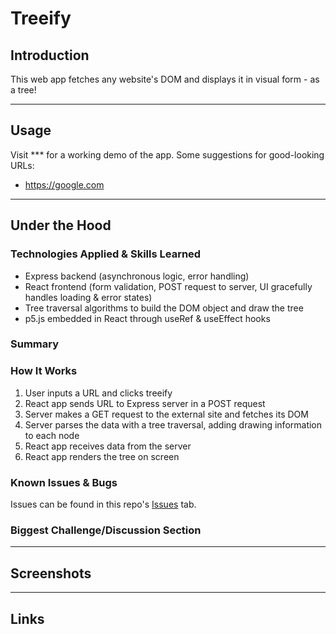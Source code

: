 # Treeify

## Introduction
This web app fetches any website's DOM and displays it in visual form - as a tree!

---

## Usage
Visit *** for a working demo of the app.
Some suggestions for good-looking URLs:
- https://google.com


---

## Under the Hood
### Technologies Applied & Skills Learned
* Express backend (asynchronous logic, error handling)
* React frontend (form validation, POST request to server, UI gracefully handles loading & error states)
* Tree traversal algorithms to build the DOM object and draw the tree
* p5.js embedded in React through useRef & useEffect hooks

### Summary

### How It Works
1. User inputs a URL and clicks treeify
2. React app sends URL to Express server in a POST request
3. Server makes a GET request to the external site and fetches its DOM
4. Server parses the data with a tree traversal, adding drawing information to each node
5. React app receives data from the server
6. React app renders the tree on screen

### Known Issues & Bugs
Issues can be found in this repo's [Issues](url) tab.

### Biggest Challenge/Discussion Section

---

## Screenshots

---

## Links
